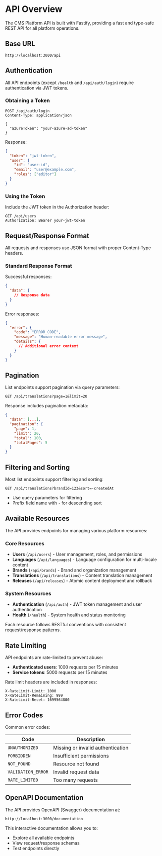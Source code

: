 # API Overview

The CMS Platform API is built with Fastify, providing a fast and type-safe REST API for all platform operations.

## Base URL

```
http://localhost:3000/api
```

## Authentication

All API endpoints (except `/health` and `/api/auth/login`) require authentication via JWT tokens.

### Obtaining a Token

```http
POST /api/auth/login
Content-Type: application/json

{
  "azureToken": "your-azure-ad-token"
}
```

Response:
```json
{
  "token": "jwt-token",
  "user": {
    "id": "user-id",
    "email": "user@example.com",
    "roles": ["editor"]
  }
}
```

### Using the Token

Include the JWT token in the Authorization header:

```http
GET /api/users
Authorization: Bearer your-jwt-token
```

## Request/Response Format

All requests and responses use JSON format with proper Content-Type headers.

### Standard Response Format

Successful responses:
```json
{
  "data": {
    // Response data
  }
}
```

Error responses:
```json
{
  "error": {
    "code": "ERROR_CODE",
    "message": "Human-readable error message",
    "details": {
      // Additional error context
    }
  }
}
```

## Pagination

List endpoints support pagination via query parameters:

```http
GET /api/translations?page=1&limit=20
```

Response includes pagination metadata:
```json
{
  "data": [...],
  "pagination": {
    "page": 1,
    "limit": 20,
    "total": 100,
    "totalPages": 5
  }
}
```

## Filtering and Sorting

Most list endpoints support filtering and sorting:

```http
GET /api/translations?brandId=123&sort=-createdAt
```

- Use query parameters for filtering
- Prefix field name with `-` for descending sort

## Available Resources

The API provides endpoints for managing various platform resources:

### Core Resources
- **Users** (`/api/users`) - User management, roles, and permissions
- **Languages** (`/api/languages`) - Language configuration for multi-locale content
- **Brands** (`/api/brands`) - Brand and organization management
- **Translations** (`/api/translations`) - Content translation management
- **Releases** (`/api/releases`) - Atomic content deployment and rollback

### System Resources
- **Authentication** (`/api/auth`) - JWT token management and user authentication
- **Health** (`/health`) - System health and status monitoring

Each resource follows RESTful conventions with consistent request/response patterns.

## Rate Limiting

API endpoints are rate-limited to prevent abuse:
- **Authenticated users**: 1000 requests per 15 minutes
- **Service tokens**: 5000 requests per 15 minutes

Rate limit headers are included in responses:
```
X-RateLimit-Limit: 1000
X-RateLimit-Remaining: 999
X-RateLimit-Reset: 1699564800
```

## Error Codes

Common error codes:

| Code | Description |
|------|-------------|
| `UNAUTHORIZED` | Missing or invalid authentication |
| `FORBIDDEN` | Insufficient permissions |
| `NOT_FOUND` | Resource not found |
| `VALIDATION_ERROR` | Invalid request data |
| `RATE_LIMITED` | Too many requests |

## OpenAPI Documentation

The API provides OpenAPI (Swagger) documentation at:

```
http://localhost:3000/documentation
```

This interactive documentation allows you to:
- Explore all available endpoints
- View request/response schemas
- Test endpoints directly